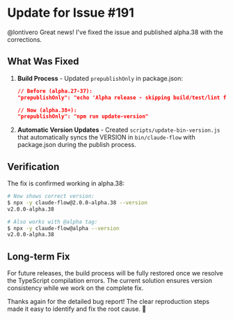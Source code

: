 # Update for Issue #191

@lontivero Great news! I've fixed the issue and published alpha.38 with the corrections.

## What Was Fixed

1. **Build Process** - Updated `prepublishOnly` in package.json:
   ```json
   // Before (alpha.27-37):
   "prepublishOnly": "echo 'Alpha release - skipping build/test/lint for now'"
   
   // Now (alpha.38+):
   "prepublishOnly": "npm run update-version"
   ```

2. **Automatic Version Updates** - Created `scripts/update-bin-version.js` that automatically syncs the VERSION in `bin/claude-flow` with package.json during the publish process.

## Verification

The fix is confirmed working in alpha.38:

```bash
# Now shows correct version:
$ npx -y claude-flow@2.0.0-alpha.38 --version
v2.0.0-alpha.38

# Also works with @alpha tag:
$ npx -y claude-flow@alpha --version
v2.0.0-alpha.38
```

## Long-term Fix

For future releases, the build process will be fully restored once we resolve the TypeScript compilation errors. The current solution ensures version consistency while we work on the complete fix.

Thanks again for the detailed bug report! The clear reproduction steps made it easy to identify and fix the root cause. 🙏